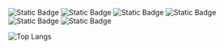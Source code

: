 
![Static Badge](https://img.shields.io/badge/VS%20code-blue?style=flat-square&logo=Visual%20Studio%20Code)
![Static Badge](https://img.shields.io/badge/github-black?style=flat-square&logo=github&logoColor=white)
![Static Badge](https://img.shields.io/badge/HTML5-red?style=flat-square&logo=HTML5&logoColor=white)
![Static Badge](https://img.shields.io/badge/JavaScript-yellow?style=flat-square&logo=JavaScript&logoColor=white)
![Static Badge](https://img.shields.io/badge/CSS3-blue?style=flat-square&logo=CSS3)
![Static Badge](https://img.shields.io/badge/React-black?style=flat-square&logo=react)

![Top Langs](https://github-readme-stats.vercel.app/api/top-langs/?username=sweetyue9045&layout=compact)

<!--
**sweetyue9045/sweetyue9045** is a ✨ _special_ ✨ repository because its `README.md` (this file) appears on your GitHub profile.

Here are some ideas to get you started:

- 🔭 I’m currently working on ...
- 🌱 I’m currently learning ...
- 👯 I’m looking to collaborate on ...
- 🤔 I’m looking for help with ...
- 💬 Ask me about ...
- 📫 How to reach me: ...
- 😄 Pronouns: ...
- ⚡ Fun fact: ...
-->
